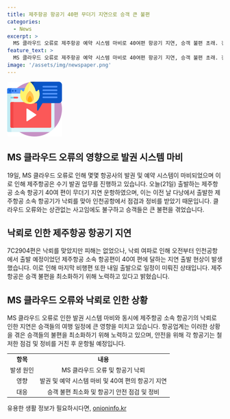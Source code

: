 ```yaml
---
title: 제주항공 항공기 40편 무더기 지연으로 승객 큰 불편
categories:
  - News
excerpt: >
  MS 클라우드 오류로 제주항공 예약 시스템 마비로 40여편 항공기 지연, 승객 불편 초래. 전날 낙뢰에 충격받은 항공기는 피해 없이 이륙 후 정비. 지연된 항공기 중 마지막 비행편도 일정 미뤄져. 지연 사유는 MS 클라우드 오류와 낙뢰로, 제주항공은 승객 불편 최소화에 노력 중. 앞으로 항공시설 안전에 대한 관심이 필요해 보입니다. (150자)  4.7.19 제주항공 출발층에서 MS 클라우드 오류로 예약시스템 마비로 40여편 항공기 지연, 낙뢰에 충격받은 항공기 피해없이 이륙 후 정비. 이로써 승객들의 큰 불편 초래. 해당 오류와 낙뢰로 발생한 문제를 최소화하기 위해 제주항공은 노력 중. (가능하면 이미지 첨부)
feature_text: >
  MS 클라우드 오류로 제주항공 예약 시스템 마비로 40여편 항공기 지연, 승객 불편 초래. 전날 낙뢰에 충격받은 항공기는 피해 없이 이륙 후 정비. 지연된 항공기 중 마지막 비행편도 일정 미뤄져. 지연 사유는 MS 클라우드 오류와 낙뢰로, 제주항공은 승객 불편 최소화에 노력 중. 앞으로 항공시설 안전에 대한 관심이 필요해 보입니다. (150자)  4.7.19 제주항공 출발층에서 MS 클라우드 오류로 예약시스템 마비로 40여편 항공기 지연, 낙뢰에 충격받은 항공기 피해없이 이륙 후 정비. 이로써 승객들의 큰 불편 초래. 해당 오류와 낙뢰로 발생한 문제를 최소화하기 위해 제주항공은 노력 중. (가능하면 이미지 첨부)
image: '/assets/img/newspaper.png'
---
```


<p><img src="/assets/img/news.png" alt="rentncar 속보" /></p>

<h2 data-ke-size="size26">MS 클라우드 오류의 영향으로 발권 시스템 마비</h2>

<p data-ke-size="size16">19일, MS 클라우드 오류로 인해 몇몇 항공사의 발권 및 예약 시스템이 마비되었으며 이로 인해 제주항공은 수기 발권 업무를 진행하고 있습니다. 오늘(21일) 출발하는 제주항공 소속 항공기 40여 편이 무더기 지연 운항하였으며, 이는 이전 날 다낭에서 출발한 제주항공 소속 항공기가 낙뢰를 맞아 인천공항에서 점검과 정비를 받았기 때문입니다. 클라우드 오류와는 상관없는 사고임에도 불구하고 승객들은 큰 불편을 겪었습니다.</p>

<h2 data-ke-size="size26">낙뢰로 인한 제주항공 항공기 지연</h2>

<p data-ke-size="size16">7C2904편은 낙뢰를 맞았지만 피해는 없었으나, 낙뢰 여파로 인해 오전부터 인천공항에서 출발 예정이었던 제주항공 소속 항공편이 40여 편에 달하는 지연 출발 현상이 발생했습니다. 이로 인해 마지막 비행편 또한 내일 출발으로 일정이 미뤄진 상태입니다. 제주항공은 승객 불편을 최소화하기 위해 노력하고 있다고 밝혔습니다.</p>

<h2 data-ke-size="size26">MS 클라우드 오류와 낙뢰로 인한 상황</h2>

<p data-ke-size="size16">MS 클라우드 오류로 인한 발권 시스템 마비와 동시에 제주항공 소속 항공기의 낙뢰로 인한 지연은 승객들의 여행 일정에 큰 영향을 미치고 있습니다. 항공업계는 이러한 상황을 겪은 승객들의 불편을 최소화하기 위해 노력하고 있으며, 안전을 위해 각 항공기는 철저한 점검 및 정비를 거친 후 운항될 예정입니다.</p>

<table>
    <tr>
        <td style="text-align: center; height: 17px;"><b>항목</b></td>
        <td style="text-align: center; height: 17px;"><b>내용</b></td>
    </tr>
    <tr>
        <td style="text-align: center; height: 17px;">발생 원인</td>
        <td style="text-align: center; height: 17px;">MS 클라우드 오류 및 항공기 낙뢰</td>
    </tr>
    <tr>
        <td style="text-align: center; height: 17px;">영향</td>
        <td style="text-align: center; height: 17px;">발권 및 예약 시스템 마비 및 40여 편의 항공기 지연</td>
    </tr>
    <tr>
        <td style="text-align: center; height: 17px;">대응</td>
        <td style="text-align: center; height: 17px;">승객 불편 최소화 및 항공기 안전 점검 및 정비</td>
    </tr>
</table>
유용한 생활 정보가 필요하시다면, <a href="https://onioninfo.kr" rel="dofollow">onioninfo.kr</a>



